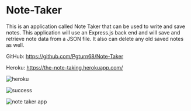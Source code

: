 # Note-Taker
This is an application called Note Taker that can be used to write and save notes. This application will use an Express.js back end and will save and retrieve note data from a JSON file. It also can delete any old saved notes as well.

GitHub: https://github.com/Pgturn68/Note-Taker

Heroku: https://the-note-taking.herokuapp.com/

![heroku](https://user-images.githubusercontent.com/78170157/118382583-c778e480-b5bc-11eb-89c2-feca556d16bf.JPG)

![success](https://user-images.githubusercontent.com/78170157/118382497-e1fe8e00-b5bb-11eb-92c9-a40aca219e31.JPG)

![note taker app](https://user-images.githubusercontent.com/78170157/118382318-cc886480-b5b9-11eb-8ad5-50966d0c759c.JPG)






